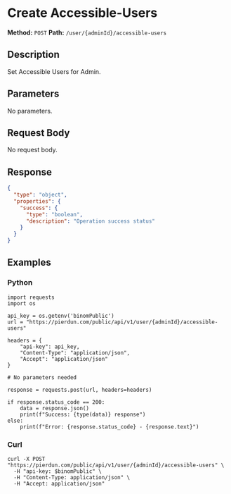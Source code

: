 # Create Accessible-Users

**Method:** `POST`
**Path:** `/user/{adminId}/accessible-users`

## Description
Set Accessible Users for Admin.

## Parameters
No parameters.

## Request Body
No request body.

## Response
```json
{
  "type": "object",
  "properties": {
    "success": {
      "type": "boolean",
      "description": "Operation success status"
    }
  }
}
```

## Examples
### Python
```__python__
import requests
import os

api_key = os.getenv('binomPublic')
url = "https://pierdun.com/public/api/v1/user/{adminId}/accessible-users"

headers = {
    "api-key": api_key,
    "Content-Type": "application/json",
    "Accept": "application/json"
}

# No parameters needed

response = requests.post(url, headers=headers)

if response.status_code == 200:
    data = response.json()
    print(f"Success: {type(data)} response")
else:
    print(f"Error: {response.status_code} - {response.text}")
```
### Curl
```__curl__
curl -X POST "https://pierdun.com/public/api/v1/user/{adminId}/accessible-users" \
  -H "api-key: $binomPublic" \
  -H "Content-Type: application/json" \
  -H "Accept: application/json"
```
